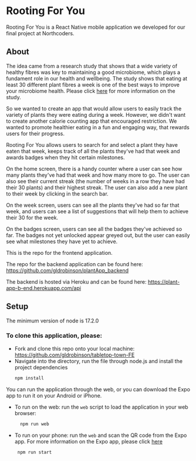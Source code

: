 # Rooting For You
Rooting For You is a React Native mobile application we developed for our final project at Northcoders. 
## About

The idea came from a research study that shows that a wide variety of healthy fibres was key to maintaining a good microbiome, which plays a fundament role in our health and wellbeing. The study shows that eating at least 30 different plant fibres a week is one of the best ways to improve your microbiome health. 
Please click [here](https://www.ncbi.nlm.nih.gov/pmc/articles/PMC5954204/) for more information on the study.

So we wanted to create an app that would allow users to easily track the variety of plants they were eating during a week. However, we didn't want to create another calorie counting app that encouraged restriction. We wanted to promote healthier eating in a fun and engaging way, that rewards users for their progress. 

Rooting For You allows users to search for and select a plant they have eaten that week, keeps track of all the plants they've had that week and awards badges when they hit certain milestones.

On the home screen, there is a handy counter where a user can see how many plants they've had that week and how many more to go. The user can also see their current streak (the number of weeks in a row they have had their 30 plants) and their highest streak. The user can also add a new plant to their week by clicking in the search bar.

On the week screen, users can see all the plants they've had so far that week, and users can see a list of suggestions that will help them to achieve their 30 for the week.

On the badges screen, users can see all the badges they've achieved so far. The badges not yet unlocked appear greyed out, but the user can easily see what milestones they have yet to achieve.

This is the repo for the frontend application. 

The repo for the backend application can be found here:
https://github.com/gldrobinson/plantApp_backend

The backend is hosted via Heroku and can be found here:
 https://plant-app-b-end.herokuapp.com/api


## Setup
The minimum version of node is 17.2.0 
### To clone this application, please:

- Fork and clone this repo onto your local machine: https://github.com/gldrobinson/tabletop-town-FE
- Navigate into the directory, run the file through node.js and install the project dependencies
  ```sh
  npm install
  ```

You can run the application through the web, or you can download the Expo app to run it on your Android or iPhone. 
- To run on the web: run the `web` script to load the application in your web browser:

  ```sh
    npm run web
  ```
- To run on your phone: run the  `web` and scan the QR code from the Expo app. For more information on the Expo app, please click [here](https://expo.dev/) 
   ```sh
    npm run start
  ```


